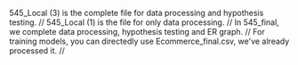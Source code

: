 545_Local (3) is the complete file for data processing and hypothesis testing. //
545_Local (1) is the file for only data processing. //
In 545_final, we complete data processing, hypothesis testing and ER graph. //
For training models, you can directedly use Ecommerce_final.csv, we've already processed it. //
